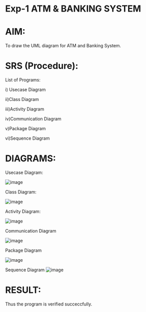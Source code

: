 # Exp-1 ATM & BANKING SYSTEM

# AIM:

To draw the UML diagram for ATM and Banking System.

# SRS (Procedure):

List of Programs:

i) Usecase Diagram

ii)Class Diagram

iii)Activity Diagram

iv)Communication Diagram

v)Package Diagram

vi)Sequence Diagram

# DIAGRAMS:

Usecase Diagram:

![image](https://github.com/user-attachments/assets/3cdf3077-b320-47b8-8d31-bf9f42334a0b)

Class Diagram:

![image](https://github.com/user-attachments/assets/da288d0e-5c0a-4fbd-a6fd-6ce0ccffc7e4)

Activity Diagram:

![image](https://github.com/user-attachments/assets/2d89eb1e-848f-44ea-80bb-9c0c829051ba)


Communication Diagram

![image](https://github.com/user-attachments/assets/b720ade6-3fb6-4021-93c2-77adcfd2e6e6)

Package Diagram

![image](https://github.com/user-attachments/assets/c9287f9b-b523-4735-b5b8-b2c24a17d21c)

Sequence Diagram
![image](https://github.com/user-attachments/assets/1bbdf27e-ed2f-4ad1-8aa4-b37c7895d3eb)


# RESULT:
Thus the program is verified succeccfully.
